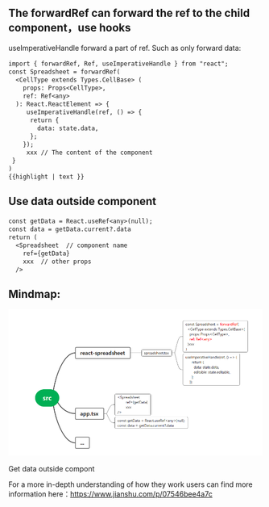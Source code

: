 ## The forwardRef can forward the ref to the child component，use hooks
useImperativeHandle forward a part of ref. Such as only forward data:

    
    
    import { forwardRef, Ref, useImperativeHandle } from "react";
    const Spreadsheet = forwardRef(
      <CellType extends Types.CellBase> (
        props: Props<CellType>,
        ref: Ref<any>
      ): React.ReactElement => {
         useImperativeHandle(ref, () => {
          return {
            data: state.data,
          };
        });
         xxx // The content of the component
     }
    )
    {{highlight | text }}
    

## Use data outside component

    
    
    const getData = React.useRef<any>(null);
    const data = getData.current?.data
    return (
      <Spreadsheet  // component name
        ref={getData}
        xxx  // other props
      />
    

## Mindmap:

[![](images/Get_data_outside_compont.png)](images/Get_data_outside_compont.png)

Get data outside compont

For a more in-depth understanding of how they work users can find more
information here：<https://www.jianshu.com/p/07546bee4a7c>

